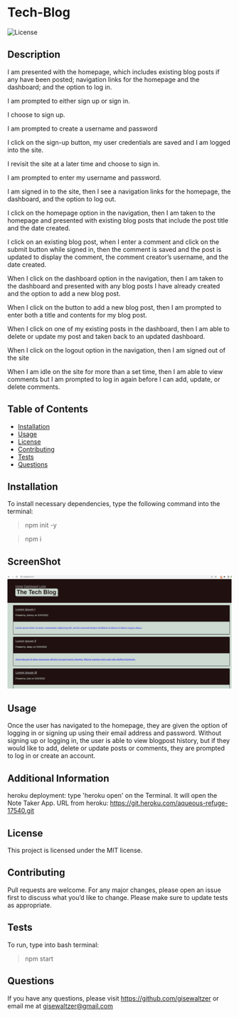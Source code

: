 # Tech-Blog
    
![License](https://img.shields.io/badge/License-MIT-yellow.svg)

## Description
 
 I am presented with the homepage, which includes existing blog posts if any have been posted; navigation links for the homepage and the dashboard; and the option to log in.

 I am prompted to either sign up or sign in.

 I choose to sign up.

 I am prompted to create a username and password

 I click on the sign-up button, my user credentials are saved and I am logged into the site.
 
 I revisit the site at a later time and choose to sign in.

 I am prompted to enter my username and password.

 I am signed in to the site, then I see a navigation links for the homepage, the dashboard, and the option to log out.

 I click on the homepage option in the navigation, then I am taken to the homepage and presented with existing blog posts that include the post title and the date created.

 I click on an existing blog post, when I enter a comment and click on the submit button while signed in, then the comment is saved and the post is updated to display the comment, the comment creator’s username, and the date created.

 When I click on the dashboard option in the navigation, then I am taken to the dashboard and presented with any blog posts I have already created and the option to add a new blog post.

 When I click on the button to add a new blog post, then I am prompted to enter both a title and contents for my blog post.

 When I click on one of my existing posts in the dashboard, then I am able to delete or update my post and taken back to an updated dashboard.

 When I click on the logout option in the navigation, then I am signed out of the site
 
 When I am idle on the site for more than a set time, then I am able to view comments but I am prompted to log in again before I can add, update, or delete comments.

  ## Table of Contents 
  * [Installation](#installation)
  * [Usage](#usage)
  * [License](#license)
  * [Contributing](#contributing)
  * [Tests](#tests)
  * [Questions](#questions)
  
  ## Installation
  
  To install necessary dependencies, type the following command into the terminal:
  
  > npm init -y

  >npm i

  ## ScreenShot

  ![Screenshot](./public/images/Screenshot-Tech-Blog.png)
  
  ## Usage

  Once the user has navigated to the homepage, they are given the option of logging in or signing up using their email address and password. Without signing up or logging in, the user is able to view blogpost history, but if they would like to add, delete or update posts or comments, they are prompted to log in or create an account. 
  
  ## Additional Information
  heroku deployment: type 'heroku open' on the Terminal. It will open the Note Taker App.
  URL from heroku: https://git.heroku.com/aqueous-refuge-17540.git
  
  ## License

  This project is licensed under the MIT license.  

 ## Contributing

  Pull requests are welcome. For any major changes, please open an issue first to discuss what you’d like to change. Please make sure to update tests as appropriate.

 ## Tests

 To run, type into bash terminal:
 > npm start

 ## Questions

 If you have any questions, please visit https://github.com/gisewaltzer or email me at gisewaltzer@gmail.com
